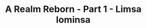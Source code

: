 ---
layout: quest-table
expansion: A Realm Reborn
partNo: 1
partChapterNo: 1
title: A Realm Reborn - Part 1 - Limsa lominsa
permalink: /quests/msq/realm-reborn/part1/limsa-lominsa
links:
  next: /quests/msq/realm-reborn/part2
quests:
  - name: Close to Home
    level: 1
    rowId: 65644
    questId: ManSea002_00108
    genre: Seventh Umbral Era
    icon: '71000'
    issuer:
      location: Limsa Lominsa
      coords: (11.6, 11.1)
      name: Baderon
    steps:
      - location: Limsa Lominsa Lower Decks
        coords: (9.5, 11.2)
        name: Attune yourself to the aetheryte found on the lower decks.
      - location: Limsa Lominsa Lower Decks
        coords: (8.4, 11.5)
        name: Listen to Swozblaet's explanation of the markets.
      - location: Limsa Lominsa Lower Decks
        coords: (8.4, 11.5)
        name: Listen to Swozblaet's explanation of the markets.
      - location: Limsa Lominsa Lower Decks
        coords: (8.4, 11.5)
        name: Listen to Swozblaet's explanation of the markets.
    partQuestNo: 1
  - name: On to Summerford
    level: 4
    rowId: 65998
    questId: SubSea050_00462
    genre: Seventh Umbral Era
    icon: '71000'
    issuer:
      location: Limsa Lominsa Upper Decks
      coords: (11.6, 11.1)
      name: Baderon
    steps:
      - location: Middle La Noscea
        coords: (25.6, 17.0)
        name: Speak with Staelwyrn at Summerford Farms.
    partQuestNo: 2
  - name: Dressed to Call
    level: 4
    rowId: 65999
    questId: SubSea051_00463
    genre: Seventh Umbral Era
    icon: '71000'
    issuer:
      location: Middle La Noscea
      coords: (25.6, 17.0)
      name: Staelwyrn
    steps:
      - location: Middle La Noscea
        coords: (25.6, 17.0)
        name: Present yourself to Staelwyrn for inspection.
    partQuestNo: 3
  - name: Lurkers in the Grotto
    level: 5
    rowId: 66079
    questId: ManSea005_00543
    genre: Seventh Umbral Era
    icon: '71000'
    issuer:
      location: Middle La Noscea
      coords: (25.6, 17.0)
      name: Staelwyrn
    steps:
      - location: Middle La Noscea
        coords: (20.3, 18.6)
        name: Investigate Seasong Grotto.
      - name: Deliver the blunt sailor's knife to Staelwyrn at Summerford Farms.
      - location: Middle La Noscea
        coords: (25.6, 17.0)
        name: Deliver the blunt sailor's knife to Staelwyrn at Summerford Farms.
    soloDuty:
      levelSync: 9
      timeLimit: 30
    partQuestNo: 4
  - name: Washed Up
    level: 5
    rowId: 66001
    questId: SubSea053_00465
    genre: Seventh Umbral Era
    icon: '71000'
    issuer:
      location: Middle La Noscea
      coords: (25.6, 17.0)
      name: Staelwyrn
    steps:
      - location: Middle La Noscea
        coords: (22.0, 18.2)
        name: Speak with the slacking yeomen.
      - location: Middle La Noscea
        coords: (25.6, 17.0)
        name: Report to Staelwyrn.
    partQuestNo: 5
  - name: Double Dealing
    level: 5
    rowId: 66002
    questId: SubSea054_00466
    genre: Seventh Umbral Era
    icon: '71000'
    issuer:
      location: Middle La Noscea
      coords: (25.6, 17.0)
      name: Staelwyrn
    steps:
      - location: Middle La Noscea
        coords: (24.1, 24.1)
        name: Confront Sevrin and cast /doubt on his actions.
      - location: Middle La Noscea
        coords: (25.2, 23.9)
        name: Save Sevrin's henchmen.
      - location: Middle La Noscea
        coords: (24.1, 24.1)
        name: Speak with Sevrin.
      - location: Middle La Noscea
        coords: (24.1, 24.2)
        name: Retrieve the sack of oranges.
      - location: Middle La Noscea
        coords: (25.1, 27.4)
        name: Deliver the sack of oranges to Ossine at the La Thagran Checkpoint.
      - location: Middle La Noscea
        coords: (25.6, 17.0)
        name: Report to Staelwyrn at Summerford Farms.
    partQuestNo: 6
  - name: Loam Maintenance
    level: 5
    rowId: 66003
    questId: SubSea055_00467
    genre: Seventh Umbral Era
    icon: '71000'
    issuer:
      location: Middle La Noscea
      coords: (25.5, 17.2)
      name: Gurcant
    steps:
      - location: Middle La Noscea
        coords: (22.5, 17.7)
        name: Speak with Rhotwyda.
      - location: Middle La Noscea
        coords: (18.7, 17.2)
        name: Obtain the blackloam in the Cookpot.
      - location: Middle La Noscea
        coords: (21.5, 15.3)
        name: Take the blackloam to Pfrewahl at Tiller's Rest.
    partQuestNo: 7
  - name: Plowshares to Swords
    level: 5
    rowId: 66004
    questId: SubSea056_00468
    genre: Seventh Umbral Era
    icon: '71000'
    issuer:
      location: Middle La Noscea
      coords: (21.5, 15.3)
      name: Pfrewahl
    steps:
      - location: Middle La Noscea
        coords: (20.3, 16.7)
        name: Recover the stolen farm tools from the pirates.
      - location: Middle La Noscea
        coords: (21.5, 15.3)
        name: Deliver the reclaimed farm tools to Pfrewahl.
      - location: Middle La Noscea
        coords: (25.6, 17.0)
        name: Report to Staelwyrn.
    partQuestNo: 8
  - name: Just Deserts
    level: 9
    rowId: 66005
    questId: SubSea057_00469
    genre: Seventh Umbral Era
    icon: '71000'
    issuer:
      location: Middle La Noscea
      coords: (25.6, 17.0)
      name: Staelwyrn
    steps:
      - location: Middle La Noscea
        coords: (26.1, 16.6)
        name: Speak with Grynewyda.
      - location: Middle La Noscea
        coords: (18.6, 14.7)
        name: Intercept Sevrin and his henchmen in Woad Whisper Canyon.
      - location: Middle La Noscea
        coords: (20.3, 13.2)
        name: Rescue Sevrin's henchmen.
      - location: Middle La Noscea
        coords: (20.8, 12.8)
        name: Rescue Sevrin's henchmen in the heart of Woad Whisper Canyon.
      - name: Speak with Staelwyrn at Summerford Farms.
      - location: Middle La Noscea
        coords: (25.6, 17.0)
        name: Speak with Staelwyrn.
      - location: Middle La Noscea
        coords: (25.6, 17.0)
        name: Speak with Staelwyrn.
      - location: Limsa Lominsa Upper Decks
        coords: (11.6, 11.1)
        name: Speak with Baderon at the Drowning Wench.
    soloDuty:
      levelSync: 13
      timeLimit: 30
    partQuestNo: 9
  - name: Sky-high
    level: 10
    rowId: 65933
    questId: SubSea100_00397
    genre: Seventh Umbral Era
    icon: '71000'
    issuer:
      location: Limsa Lominsa Upper Decks
      coords: (11.6, 11.1)
      name: Baderon
    steps:
      - location: Middle La Noscea
        coords: (15.8, 16.5)
        name: Speak with Wyrkrhit at the Skylift.
    partQuestNo: 10
  - name: Thanks a Million
    level: 10
    rowId: 65938
    questId: SubSea105_00402
    genre: Seventh Umbral Era
    icon: '71000'
    issuer:
      location: Middle La Noscea
      coords: (15.8, 16.5)
      name: Wyrkrhit
    steps:
      - location: Middle La Noscea
        coords: (15.0, 10.9)
        name: Recover the millioncorn seedling.
      - location: Western La Noscea
        coords: (34.5, 32.0)
        name: Deliver the millioncorn seedling to Lyulf in Swiftperch.
    partQuestNo: 11
  - name: Relighting the Torch
    level: 10
    rowId: 65939
    questId: SubSea106_00403
    genre: Seventh Umbral Era
    icon: '71000'
    issuer:
      location: Western La Noscea
      coords: (34.6, 31.9)
      name: Fraeloef
    steps:
      - location: Western La Noscea
        coords: (30.3, 30.5)
        name: Speak with Khanswys.
      - location: Western La Noscea
        coords: (33.5, 28.7)
        name: Set the iron brazier on the ground near the scarecrow.
      - location: Western La Noscea
        coords: (33.5, 28.7)
        name: Light the brazier, and obtain a bomb claw from the torchlight that is
          drawn in by the flames.
      - location: Western La Noscea
        coords: (30.3, 30.5)
        name: Deliver the bomb claw to Khanswys.
      - location: Western La Noscea
        coords: (34.6, 31.9)
        name: Return to Swiftperch and report to Fraeloef.
      - location: Limsa Lominsa Upper Decks
        coords: (10.6, 15.4)
        name: Speak with Forgemaster H'naanza in Limsa Lominsa.
    partQuestNo: 12
  - name: On to the Drydocks
    level: 10
    rowId: 65942
    questId: SubSea109_00406
    genre: Seventh Umbral Era
    icon: '71000'
    issuer:
      location: Limsa Lominsa Upper Decks
      coords: (10.6, 15.4)
      name: H'naanza
    steps:
      - location: Lower La Noscea
        coords: (26.4, 33.7)
        name: Deliver the missive to Ahtbyrm at the Moraby Drydocks.
    partQuestNo: 13
  - name: Without a Doubt
    level: 10
    rowId: 65948
    questId: SubSea115_00412
    genre: Seventh Umbral Era
    icon: '71000'
    issuer:
      location: Lower La Noscea
      coords: (26.4, 33.7)
      name: Ahtbyrm
    steps:
      - location: Lower La Noscea
        coords: (20.8, 38.7)
        name: Journey to Candlekeep Quay and relay Ahtbyrm's /doubt to Haldbroda.
    partQuestNo: 14
  - name: Righting the Shipwright
    level: 10
    rowId: 65951
    questId: SubSea118_00415
    genre: Seventh Umbral Era
    icon: '71000'
    issuer:
      location: Lower La Noscea
      coords: (20.8, 38.7)
      name: Haldbroda
    steps:
      - location: Lower La Noscea
        coords: (19.6, 36.2)
        name: Search the Salt Strand for survivors.
      - location: Lower La Noscea
        coords: (18.5, 35.6)
        name: Salvage the <Emphasis>Victory</Emphasis>'s helm wheel.
      - location: Lower La Noscea
        coords: (17.7, 35.4)
        name: Salvage the <Emphasis>Victory</Emphasis>'s rigging.
      - location: Lower La Noscea
        coords: (17.7, 35.4)
        name: Salvage the <Emphasis>Victory</Emphasis>'s rigging.
      - location: Lower La Noscea
        coords: (17.7, 35.4)
        name: Salvage the <Emphasis>Victory</Emphasis>'s rigging.
      - location: Lower La Noscea
        coords: (18.1, 34.6)
        name: Salvage the <Emphasis>Victory</Emphasis>'s sailcloth.
    partQuestNo: 15
  - name: Do Angry Pirates Dream
    level: 10
    rowId: 65949
    questId: SubSea116_00413
    genre: Seventh Umbral Era
    icon: '71000'
    issuer:
      location: Lower La Noscea
      coords: (26.4, 33.7)
      name: Ahtbyrm
    steps:
      - location: Lower La Noscea
        coords: (24.8, 35.1)
        name: Speak with Ghimthota.
      - location: Lower La Noscea
        coords: (23.8, 36.2)
        name: Speak with C'nangho.
      - location: Lower La Noscea
        coords: (26.5, 36.9)
        name: Confront the suspicious individuals.
      - location: Lower La Noscea
        coords: (24.8, 35.1)
        name: Return to the Moraby Drydocks and report to Ghimthota.
    partQuestNo: 16
  - name: Victory in Peril
    level: 14
    rowId: 65950
    questId: SubSea117_00414
    genre: Seventh Umbral Era
    icon: '71000'
    issuer:
      location: Lower La Noscea
      coords: (24.8, 35.1)
      name: Ghimthota
    steps:
      - location: Lower La Noscea
        coords: (21.4, 33.4)
        name: Speak with one of the guards.
      - location: Lower La Noscea
        coords: (23.2, 35.0)
        name: Find the shifty-eyed sailor.
      - location: Lower La Noscea
        coords: (24.8, 35.1)
        name: Report to Ghimthota at the Moraby Drydocks.
      - location: Lower La Noscea
        coords: (26.4, 33.7)
        name: Speak with Ahtbyrm.
      - location: Lower La Noscea
        coords: (24.8, 35.1)
        name: Speak with Ghimthota.
    soloDuty:
      levelSync: 18
      timeLimit: 30
    partQuestNo: 17
  - name: Men of the Blue Tattoos
    level: 14
    rowId: 66225
    questId: ManSea006_00689
    genre: Seventh Umbral Era
    icon: '71000'
    issuer:
      location: Lower La Noscea
      coords: (24.8, 35.1)
      name: Ghimthota
    steps:
      - location: Limsa Lominsa Upper Decks
        coords: (11.6, 11.1)
        name: Deliver the arcane epistle to Baderon in Limsa Lominsa.
    partQuestNo: 18
  - name: Feint and Strike
    level: 14
    rowId: 66080
    questId: ManSea007_00544
    genre: Seventh Umbral Era
    icon: '71000'
    issuer:
      location: Limsa Lominsa Upper Decks
      coords: (11.6, 11.1)
      name: Baderon
    steps:
      - location: Limsa Lominsa Upper Decks
        coords: (11.1, 6.0)
        name: Deliver Baderon's note to Reyner.
      - location: Western La Noscea
        coords: (34.8, 32.1)
        name: Travel to Swiftperch and speak with Ryssfloh.
      - name: Report to Reyner at the Coral Tower.
      - location: Limsa Lominsa Upper Decks
        coords: (11.1, 6.0)
        name: Report to Reyner at the Coral Tower.
    soloDuty:
      levelSync: 18
      timeLimit: 30
    partQuestNo: 19
  - name: High Society
    level: 14
    rowId: 66226
    questId: ManSea008_00690
    genre: Seventh Umbral Era
    icon: '71000'
    issuer:
      location: Limsa Lominsa Upper Decks
      coords: (11.1, 6.0)
      name: Reyner
    steps:
      - location: Limsa Lominsa Upper Decks
        coords: (11.6, 11.1)
        name: Speak with Baderon at the Drowning Wench.
      - location: Limsa Lominsa Lower Decks
        coords: (10.0, 11.3)
        name: Collect a package from J'nasshym at the Octant.
      - location: Limsa Lominsa Upper Decks
        coords: (11.6, 11.1)
        name: Show the raxa-lined box to Baderon.
    partQuestNo: 20
  - name: A Mizzenmast Repast
    level: 14
    rowId: 66081
    questId: ManSea009_00545
    genre: Seventh Umbral Era
    icon: '71000'
    issuer:
      location: Limsa Lominsa Upper Decks
      coords: (11.6, 11.1)
      name: Baderon
    steps:
      - location: Limsa Lominsa Lower Decks
        coords: (11.4, 10.9)
        name: Put on the dress shoes and speak with Zanthael.
      - location: Command Room
        coords: (3.5, 3.4)
        name: Speak with Merlwyb in the command room.
    partQuestNo: 21
  - name: The Lominsan Envoy
    level: 14
    rowId: 66082
    questId: ManSea200_00546
    genre: Seventh Umbral Era
    icon: '71000'
    issuer:
      location: Command Room
      coords: (3.5, 3.4)
      name: Merlwyb
    steps:
      - location: Limsa Lominsa Upper Decks
        coords: (11.6, 11.1)
        name: Speak with Baderon.
      - location: Limsa Lominsa Upper Decks
        coords: (10.7, 11.1)
        name: Speak with L'nophlo at the airship landing.
      - location: Limsa Lominsa Upper Decks
        coords: (11.0, 11.5)
        name: Board the airship.
      - location: New Gridania
        coords: (11.9, 13.0)
        name: Speak with the serpent honor guard.
      - location: Old Gridania
        coords: (8.0, 11.1)
        name: Present Merlwyb's missive to the silent conjurer at Nophica's Altar.
      - location: New Gridania
        coords: (11.8, 13.3)
        name: Speak with Lionnellais at the airship landing.
      - location: New Gridania
        coords: (11.3, 13.7)
        name: Board the airship.
      - location: Ul'dah - Steps of Nald
        coords: (10.9, 11.3)
        name: Speak with the flame honor guard.
      - location: Ul'dah - Steps of Thal
        coords: (10.7, 12.9)
        name: Present Merlwyb's missive to Bartholomew on the Hustings Strip.
    partQuestNo: 22
  - name: Call of the Sea
    level: 14
    rowId: 66209
    questId: SubFst102_00673
    genre: Seventh Umbral Era
    icon: '71000'
    issuer:
      location: Old Gridania
      coords: (8.1, 11.1)
      name: serpent officer
    steps:
      - location: Limsa Lominsa Upper Decks
        coords: (11.6, 11.1)
        name: Speak with Baderon at the Drowning Wench in Limsa Lominsa.
    partQuestNo: 23


---